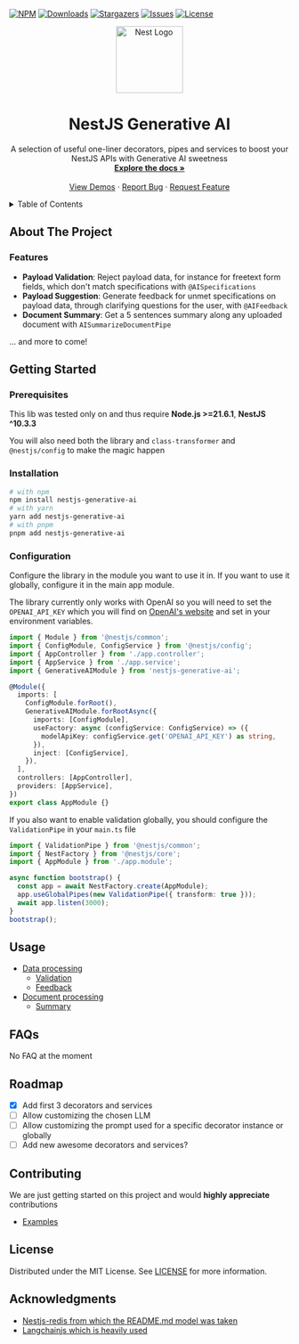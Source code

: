 [![NPM][npm-shield]][npm-url]
[![Downloads][downloads-shield]][downloads-url]
[![Stargazers][stars-shield]][stars-url]
[![Issues][issues-shield]][issues-url]
[![License][license-shield]][license-url]

<p align="center">
  <a href="https://nestjs.com/">
    <img src="https://nestjs.com/img/logo-small.svg" alt="Nest Logo" width="120">
  </a>
</p>

<div align="center">
  <h1 align="center">NestJS Generative AI</h1>

  <p align="center">
    A selection of useful one-liner decorators, pipes and services to boost your NestJS APIs with Generative AI sweetness
    <br />
    <a href="#usage"><strong>Explore the docs »</strong></a>
    <br />
    <br />
    <a href="/sample">View Demos</a>
    ·
    <a href="https://github.com/sipios/nestjs-generative-ai/issues/new/choose">Report Bug</a>
    ·
    <a href="https://github.com/sipios/nestjs-generative-ai/issues">Request Feature</a>
  </p>
</div>

<details>
  <summary>Table of Contents</summary>
  <ol>
    <li>
      <a href="#about-the-project">About The Project</a>
      <ul>
        <li><a href="#features">Features</a></li>
        <li><a href="#test-coverage">Test coverage</a></li>
      </ul>
    </li>
    <li>
      <a href="#getting-started">Getting Started</a>
      <ul>
        <li><a href="#prerequisites">Prerequisites</a></li>
        <li><a href="#installation">Installation</a></li>
      </ul>
    </li>
    <li><a href="#usage">Usage</a></li>
    <li><a href="#faqs">FAQs</a></li>
    <li><a href="#roadmap">Roadmap</a></li>
    <li><a href="#contributing">Contributing</a></li>
    <li><a href="#license">License</a></li>
    <li><a href="#acknowledgments">Acknowledgments</a></li>
  </ol>
</details>

## About The Project

### Features

- **Payload Validation**: Reject payload data, for instance for freetext form fields, which don't match specifications with `@AISpecifications`
- **Payload Suggestion**: Generate feedback for unmet specifications on payload data, through clarifying questions for the user, with `@AIFeedback`
- **Document Summary**: Get a 5 sentences summary along any uploaded document with `AISummarizeDocumentPipe`

... and more to come!

## Getting Started

### Prerequisites

This lib was tested only on and thus require **Node.js >=21.6.1**, **NestJS ^10.3.3**

You will also need both the library and `class-transformer` and `@nestjs/config` to make the magic happen

### Installation

```sh
# with npm
npm install nestjs-generative-ai
# with yarn
yarn add nestjs-generative-ai
# with pnpm
pnpm add nestjs-generative-ai
```

### Configuration

Configure the library in the module you want to use it in. If you want to use it globally, configure it in the main app module.

The library currently only works with OpenAI so you will need to set the `OPENAI_API_KEY` which you will find on [OpenAI's website](https://platform.openai.com/api-keys) and set in your environment variables.

```ts
import { Module } from '@nestjs/common';
import { ConfigModule, ConfigService } from '@nestjs/config';
import { AppController } from './app.controller';
import { AppService } from './app.service';
import { GenerativeAIModule } from 'nestjs-generative-ai';

@Module({
  imports: [
    ConfigModule.forRoot(),
    GenerativeAIModule.forRootAsync({
      imports: [ConfigModule],
      useFactory: async (configService: ConfigService) => ({
        modelApiKey: configService.get('OPENAI_API_KEY') as string,
      }),
      inject: [ConfigService],
    }),
  ],
  controllers: [AppController],
  providers: [AppService],
})
export class AppModule {}
```

If you also want to enable validation globally, you should configure the `ValidationPipe` in your `main.ts` file

```ts
import { ValidationPipe } from '@nestjs/common';
import { NestFactory } from '@nestjs/core';
import { AppModule } from './app.module';

async function bootstrap() {
  const app = await NestFactory.create(AppModule);
  app.useGlobalPipes(new ValidationPipe({ transform: true }));
  await app.listen(3000);
}
bootstrap();
```

## Usage

- [Data processing](/docs/data.md)
  - [Validation](/docs/data.md#validation)
  - [Feedback](/docs/data.md#feedback)
- [Document processing](/docs/documents.md)
  - [Summary](/docs/document.mds#summary)

## FAQs

No FAQ at the moment

## Roadmap

- [x] Add first 3 decorators and services
- [ ] Allow customizing the chosen LLM
- [ ] Allow customizing the prompt used for a specific decorator instance or globally
- [ ] Add new awesome decorators and services?

## Contributing

We are just getting started on this project and would **highly appreciate** contributions

- [Examples](/.github/CONTRIBUTING.md)

## License

Distributed under the MIT License. See [LICENSE](/.LICENSE) for more information.

## Acknowledgments

- [Nestjs-redis from which the README.md model was taken](https://github.com/liaoliaots/nestjs-redis)
- [Langchainjs which is heavily used](https://github.com/langchain-ai/langchainjs)

[npm-shield]: https://img.shields.io/npm/v/nestjs-generative-ai/latest?style=for-the-badge
[npm-url]: https://www.npmjs.com/package/nestjs-generative-ai
[downloads-shield]: https://img.shields.io/npm/dm/nestjs-generative-ai?style=for-the-badge
[downloads-url]: https://www.npmjs.com/package/nestjs-generative-ai
[stars-shield]: https://img.shields.io/github/stars/sipios/nestjs-generative-ai?style=for-the-badge
[stars-url]: https://github.com/sipios/nestjs-generative-ai/stargazers
[issues-shield]: https://img.shields.io/github/issues/sipios/nestjs-generative-ai?style=for-the-badge
[issues-url]: https://github.com/sipios/nestjs-generative-ai/issues
[license-shield]: https://img.shields.io/npm/l/nestjs-generative-ai?style=for-the-badge
[license-url]: https://github.com/sipios/nestjs-generative-ai/blob/main/LICENSE
